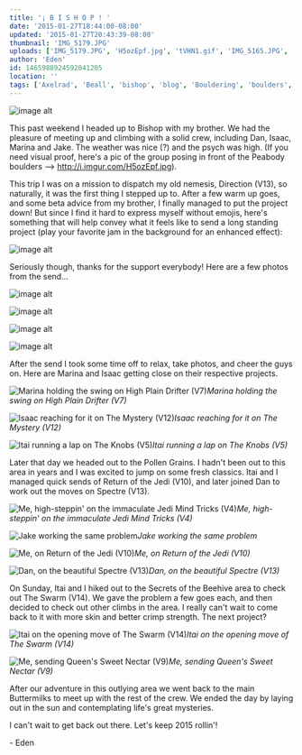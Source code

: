 ```yaml
---
title: '¡ B I S H O P ! '
date: '2015-01-27T18:44:00-08:00'
updated: '2015-01-27T20:43:39-08:00'
thumbnail: 'IMG_5179.JPG'
uploads: ['IMG_5179.JPG', 'H5ozEpf.jpg', 'tVHN1.gif', 'IMG_5165.JPG', 'IMG_5166.JPG', 'IMG_5167.JPG', 'IMG_5168.JPG', 'IMG_1296.jpg', 'IMG_5163.JPG', 'IMG_5174.jpg', 'IMG_1317.jpg', 'IMG_1340.jpg', 'IMG_1347.jpg', 'IMG_1358.jpg', 'IMG_5196.JPG', 'IMG_1393.jpg']
author: 'Eden'
id: 1465988924592041205
location: ''
tags: ['Axelrad', 'Beall', 'bishop', 'blog', 'Bouldering', 'boulders', 'buttermilker', 'buttermilks', 'California', 'Climbing', 'Daniel Woods', 'Eden', 'Five Ten', 'granite', 'Itai', 'jedi']
---
```


![image alt](uploads/IMG_5179.JPG)

This past weekend I headed up to Bishop with my brother. We had the pleasure of meeting up and climbing with a solid crew, including Dan, Isaac, Marina and Jake. The weather was nice (?) and the psych was high. (If you need visual proof, here's a pic of the group posing in front of the Peabody boulders --> <http://i.imgur.com/H5ozEpf.jpg>).

This trip I was on a mission to dispatch my old nemesis, Direction (V13), so naturally, it was the first thing I stepped up to. After a few warm up goes, and some beta advice from my brother, I finally managed to put the project down! But since I find it hard to express myself without emojis, here's something that will help convey what it feels like to send a long standing project (play your favorite jam in the background for an enhanced effect):

![image alt](uploads/tVHN1.gif)

Seriously though, thanks for the support everybody! Here are a few photos from the send...

![image alt](uploads/IMG_5165.JPG)

![image alt](uploads/IMG_5166.JPG)

![image alt](uploads/IMG_5167.JPG)

![image alt](uploads/IMG_5168.JPG)

After the send I took some time off to relax, take photos, and cheer the guys on. Here are Marina and Isaac getting close on their respective projects.

![Marina holding the swing on High Plain Drifter (V7)](uploads/IMG_1296.jpg)*Marina holding the swing on High Plain Drifter (V7)*

![Isaac reaching for it on The Mystery (V12)](uploads/IMG_5163.JPG)*Isaac reaching for it on The Mystery (V12)*

![Itai running a lap on The Knobs (V5)](uploads/IMG_5174.jpg)*Itai running a lap on The Knobs (V5)*

Later that day we headed out to the Pollen Grains. I hadn't been out to this area in years and I was excited to jump on some fresh classics. Itai and I managed quick sends of Return of the Jedi (V10), and later joined Dan to work out the moves on Spectre (V13).

![Me, high-steppin' on the immaculate Jedi Mind Tricks (V4)](uploads/IMG_1317.jpg)*Me, high-steppin' on the immaculate Jedi Mind Tricks (V4)*

![Jake working the same problem](uploads/IMG_1340.jpg)*Jake working the same problem*

![Me, on Return of the Jedi (V10)](uploads/IMG_1347.jpg)*Me, on Return of the Jedi (V10)*

![Dan, on the beautiful Spectre (V13)](uploads/IMG_1358.jpg)*Dan, on the beautiful Spectre (V13)*

On Sunday, Itai and I hiked out to the Secrets of the Beehive area to check out The Swarm (V14). We gave the problem a few goes each, and then decided to check out other climbs in the area. I really can't wait to come back to it with more skin and better crimp strength. The next project?

![Itai on the opening move of The Swarm (V14)](uploads/IMG_5196.JPG)*Itai on the opening move of The Swarm (V14)*

![Me, sending Queen's Sweet Nectar (V9)](uploads/IMG_1393.jpg)*Me, sending Queen's Sweet Nectar (V9)*

After our adventure in this outlying area we went back to the main Buttermilks to meet up with the rest of the crew. We ended the day by laying out in the sun and contemplating life's great mysteries.

I can't wait to get back out there. Let's keep 2015 rollin'!

\- Eden
